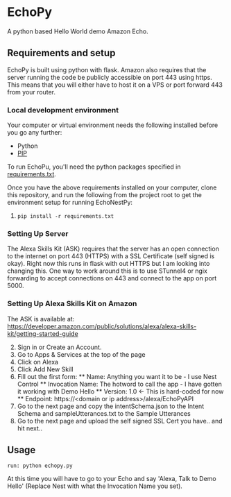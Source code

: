 
# EchoPy
A python based Hello World demo Amazon Echo.

## Requirements and setup
EchoPy is built using python with flask. Amazon also requires that the server running the code be publicly accessible on port 443 using https. This means that you will either have to host it on a VPS or port forward 443 from your router. 

### Local development environment
Your computer or virtual environment needs the following installed before you go any further:

* Python
* [PIP](https://pip.pypa.io/en/stable/installing.html)

To run EchoPu, you'll need the python packages specified in [requirements.txt](./requirements.txt).

Once you have the above requirements installed on your computer, clone this repository, and run the following from the project root to get the environment setup for running EchoNestPy:

1. `pip install -r requirements.txt`


### Setting Up Server

The Alexa Skills Kit (ASK) requires that the server has an open connection to the internet on port 443 (HTTPS) with a SSL Certificate (self signed is okay). Right now this runs in flask with out HTTPS but I am looking into changing this. One way to work around this is to use STunnel4 or ngix forwarding to accept connections on 443 and connect to the app on port 5000. 

### Setting Up Alexa Skills Kit on Amazon

The ASK is available at: https://developer.amazon.com/public/solutions/alexa/alexa-skills-kit/getting-started-guide 

2. Sign in or Create an Account. 
2. Go to Apps & Services at the top of the page
2. Click on Alexa
2. Click Add New Skill
2. Fill out the first form:
** Name: Anything you want it to be - I use Nest Control
** Invocation Name: The hotword to call the app - I have gotten it working with Demo Hello
** Version: 1.0 <- This is hard-coded for now
** Endpoint: https://<domain or ip address\>/alexa/EchoPyAPI
2. Go to the next page and copy the intentSchema.json to the Intent Schema and sampleUtterances.txt to the Sample Utterances
2. Go to the next page and upload the self signed SSL Cert you have.. and hit next..

## Usage
````
run: python echopy.py
````

At this time you will have to go to your Echo and say 'Alexa, Talk to Demo Hello' (Replace Nest with what the Invocation Name you set).


